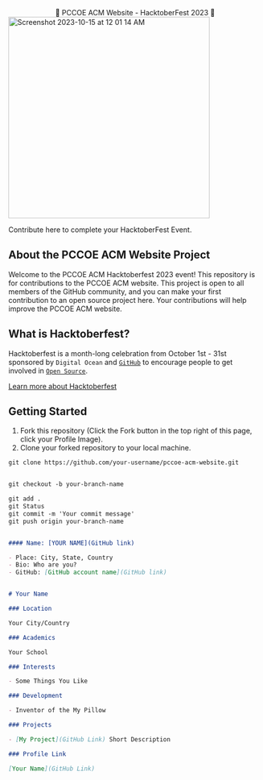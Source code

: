 <center style="font-size:'26px';font-weight:'bold';margin-bottom:'40px'">🎃 PCCOE ACM Website - HacktoberFest 2023 🎃</center>

<div style="width:'400px';margin:'auto'">
<img width="400px" alt="Screenshot 2023-10-15 at 12 01 14 AM" src="https://github.com/pccoe-acm-hacktoberfest-2023/pccoeacm-website/assets/31288352/1ed656b6-05f3-4231-b6b1-e6f75762514c">
</div>


Contribute here to complete your HacktoberFest Event.

## About the PCCOE ACM Website Project

Welcome to the PCCOE ACM Hacktoberfest 2023 event! This repository is for contributions to the PCCOE ACM website. This project is open to all members of the GitHub community, and you can make your first contribution to an open source project here. Your contributions will help improve the PCCOE ACM website.

## What is Hacktoberfest?

Hacktoberfest is a month-long celebration from October 1st - 31st sponsored by `Digital Ocean` and [`GitHub`](https://dev.to/this-is-learning/hacktoberfest-2022-is-almost-there-get-ready-4ifb) to encourage people to get involved in [`Open Source`](https://github.com/open-source).

[Learn more about Hacktoberfest](https://hacktoberfest.com/)

## Getting Started

1. Fork this repository (Click the Fork button in the top right of this page, click your Profile Image).
2. Clone your forked repository to your local machine.

```markdown
git clone https://github.com/your-username/pccoe-acm-website.git


git checkout -b your-branch-name

git add .
git Status
git commit -m 'Your commit message'
git push origin your-branch-name


#### Name: [YOUR NAME](GitHub link)

- Place: City, State, Country
- Bio: Who are you?
- GitHub: [GitHub account name](GitHub link)


# Your Name

### Location

Your City/Country

### Academics

Your School

### Interests

- Some Things You Like

### Development

- Inventor of the My Pillow

### Projects

- [My Project](GitHub Link) Short Description

### Profile Link

[Your Name](GitHub Link)
